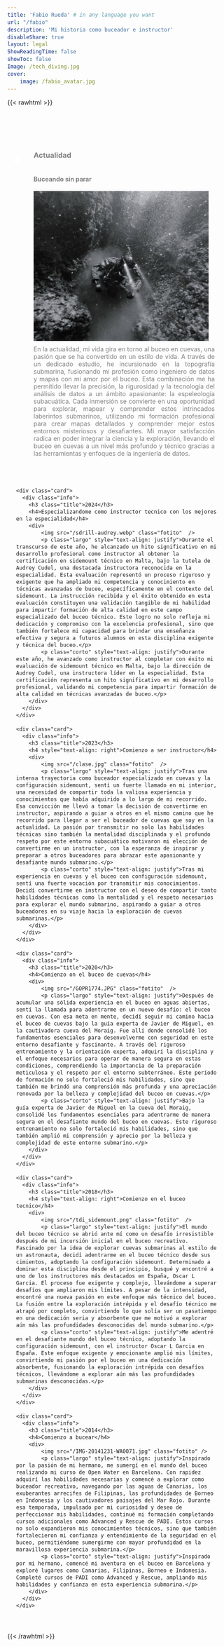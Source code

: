 ```yaml
---
title: 'Fabio Rueda' # in any language you want
url: "/fabio"
description: 'Mi historia como buceador e instructor'
disableShare: true
layout: legal
ShowReadingTime: false
showToc: false
Image: /tech_diving.jpg
cover:
    image: /fabio_avatar.jpg
---
```



{{< rawhtml >}}
<style>

/* Timeline Container */
.timeline {
  margin: 20px auto;
  padding: 20px;
}

.fotito {
  width: 100%;
  max-width: 400px;
  height: auto;
  float: left;
  margin-right: 20px;
  margin-bottom: 10px;
}

/* Card container */
.card {
  position: relative;
  max-width: 1200px;
}

/* setting padding based on even or odd */
.card:nth-child(odd) {
  padding: 30px 0 30px 30px;
}
.card:nth-child(even) {
  padding: 30px 30px 30px 0;
}
/* Global ::before */
.card::before {
  content: "";
  position: absolute;
  width: 50%;
  border: solid var(--primary);
}

/* Setting the border of top, bottom, left */
.card:nth-child(odd)::before {
  left: 0px;
  top: -4.5px;
  bottom: -4.5px;
  border-width: 5px 0 5px 5px;
  border-radius: 50px 0 0 50px;
}

/* Setting the border of top, bottom, right */
.card:nth-child(even)::before {
  right: 0;
  top: 0;
  bottom: 0;
  border-width: 5px 5px 5px 0;
  border-radius: 0 50px 50px 0;
}

/* Removing the border if it is the first card */
.card:first-child::before {
  border-top: 0;
  border-top-left-radius: 0;
}

/* Removing the border if it is the last card  and it's odd */
.card:last-child:nth-child(odd)::before {
  border-bottom: 0;
  border-bottom-left-radius: 0;
}

/* Removing the border if it is the last card  and it's even */
.card:last-child:nth-child(even)::before {
  border-bottom: 0;
  border-bottom-right-radius: 0;
}

/* Information about the timeline */
.info {
  display: flex;
  flex-direction: column;
  background: var(--card-background-color);
  color: gray;
  border-radius: 10px;
  padding: 10px;
}

/* Title of the card */
.title {
  color: var(--primary);
  position: relative;
}

/* Timeline dot  */
.title::before {
  content: "";
  position: absolute;
  margin-top:15px;
  width: 15px;
  height: 15px;
  background: white;
  border-radius: 999px;
  border: 3px solid var(--primary);
}

/* text right if the card is even  */
.card:nth-child(even) > .info > .title {
  text-align: right;
}

/* setting dot to the left if the card is odd */
.card:nth-child(odd) > .info > .title::before {
  left: -45px;
}

/* setting dot to the right if the card is odd */
.card:nth-child(even) > .info > .title::before {
  right: -45px;
}

@media only screen and (max-width: 500px) {
    .corto {
        display: block;
    }
    .largo{
        display: none;
    }
  }
@media only screen and (min-width: 500px) {
    .corto {
        display: none;
    }
    .largo{
        display: block;
    }
  }
  }

</style>
<div class="timeline">
  <div class="outer">
    <div class="card">
      <div class="info">
        <h3 class="title">Actualidad</h3>
        <h4>Buceando sin parar</h4>
        <div>
            <img src="/yo.png" class="fotito"  />
            <p class="largo" style="text-align: justify">En la actualidad, mi vida gira en torno al buceo en cuevas, una pasión que se ha convertido en un estilo de vida. A través de un dedicado estudio, he incursionado en la topografía submarina, fusionando mi profesión como ingeniero de datos y mapas con mi amor por el buceo. Esta combinación me ha permitido llevar la precisión, la rigurosidad y la tecnología del análisis de datos a un ámbito apasionante: la espeleología subacuática. Cada inmersión se convierte en una oportunidad para explorar, mapear y comprender estos intrincados laberintos submarinos, utilizando mi formación profesional para crear mapas detallados y comprender mejor estos entornos misteriosos y desafiantes. Mi mayor satisfacción radica en poder integrar la ciencia y la exploración, llevando el buceo en cuevas a un nivel más profundo y técnico gracias a las herramientas y enfoques de la ingeniería de datos.</p>
            <p class="corto" style="text-align: justify">Mi vida se centra en el buceo en cuevas, fusionando mi profesión de ingeniero de datos con esta pasión, lo que me permite aplicar la precisión y tecnología del análisis de datos a la espeleología subacuática. Utilizando mi formación profesional, cada inmersión se convierte en una oportunidad para explorar, mapear y comprender estos entornos, llevando el buceo en cuevas a un nivel más técnico y profundo mediante la integración de la ciencia y la exploración.</p>
        </div>
      </div>
    </div>

    <div class="card">
      <div class="info">
        <h3 class="title">2024</h3>
        <h4>Especializandome como instructor tecnico con los mejores en la especialidad</h4>
        <div>
            <img src="/sdrill-audrey.webp" class="fotito"  />
            <p class="largo" style="text-align: justify">Durante el transcurso de este año, he alcanzado un hito significativo en mi desarrollo profesional como instructor al obtener la certificación en sidemount técnico en Malta, bajo la tutela de Audrey Cudel, una destacada instructora reconocida en la especialidad. Esta evaluación representó un proceso riguroso y exigente que ha ampliado mi competencia y conocimiento en técnicas avanzadas de buceo, específicamente en el contexto del sidemount. La instrucción recibida y el éxito obtenido en esta evaluación constituyen una validación tangible de mi habilidad para impartir formación de alta calidad en este campo especializado del buceo técnico. Este logro no solo refleja mi dedicación y compromiso con la excelencia profesional, sino que también fortalece mi capacidad para brindar una enseñanza efectiva y segura a futuros alumnos en esta disciplina exigente y técnica del buceo.</p>
            <p class="corto" style="text-align: justify">Durante este año, he avanzado como instructor al completar con éxito mi evaluación de sidemount técnico en Malta, bajo la dirección de Audrey Cudel, una instructora líder en la especialidad. Esta certificación representa un hito significativo en mi desarrollo profesional, validando mi competencia para impartir formación de alta calidad en técnicas avanzadas de buceo.</p>
        </div>
      </div>
    </div>

    <div class="card">
      <div class="info">
        <h3 class="title">2023</h3>
        <h4 style="text-align: right">Comienzo a ser instructor</h4>
        <div>
            <img src="/clase.jpg" class="fotito"  />
            <p class="largo" style="text-align: justify">Tras una intensa trayectoria como buceador especializado en cuevas y la configuración sidemount, sentí un fuerte llamado en mi interior, una necesidad de compartir toda la valiosa experiencia y conocimientos que había adquirido a lo largo de mi recorrido. Esa convicción me llevó a tomar la decisión de convertirme en instructor, aspirando a guiar a otros en el mismo camino que he recorrido para llegar a ser el buceador de cuevas que soy en la actualidad. La pasión por transmitir no solo las habilidades técnicas sino también la mentalidad disciplinada y el profundo respeto por este entorno subacuático motivaron mi elección de convertirme en un instructor, con la esperanza de inspirar y preparar a otros buceadores para abrazar este apasionante y desafiante mundo submarino.</p>
            <p class="corto" style="text-align: justify">Tras mi experiencia en cuevas y el buceo con configuración sidemount, sentí una fuerte vocación por transmitir mis conocimientos. Decidí convertirme en instructor con el deseo de compartir tanto habilidades técnicas como la mentalidad y el respeto necesarios para explorar el mundo submarino, aspirando a guiar a otros buceadores en su viaje hacia la exploración de cuevas submarinas.</p>
        </div>
      </div>
    </div>
    
    <div class="card">
      <div class="info">
        <h3 class="title">2020</h3>
        <h4>Comienzo on el buceo de cuevas</h4>
        <div>
            <img src="/GOPR1774.JPG" class="fotito"  />
            <p class="largo" style="text-align: justify">Después de acumular una sólida experiencia en el buceo en aguas abiertas, sentí la llamada para adentrarme en un nuevo desafío: el buceo en cuevas. Con esa meta en mente, decidí seguir mi camino hacia el buceo de cuevas bajo la guía experta de Javier de Miguel, en la cautivadora cueva del Moraig. Fue allí donde consolidé los fundamentos esenciales para desenvolverme con seguridad en este entorno desafiante y fascinante. A través del riguroso entrenamiento y la orientación experta, adquirí la disciplina y el enfoque necesarios para operar de manera segura en estas condiciones, comprendiendo la importancia de la preparación meticulosa y el respeto por el entorno subterráneo. Este período de formación no solo fortaleció mis habilidades, sino que también me brindó una comprensión más profunda y una apreciación renovada por la belleza y complejidad del buceo en cuevas.</p>
            <p class="corto" style="text-align: justify">Bajo la guía experta de Javier de Miguel en la cueva del Moraig, consolidé los fundamentos esenciales para adentrarme de manera segura en el desafiante mundo del buceo en cuevas. Este riguroso entrenamiento no solo fortaleció mis habilidades, sino que también amplió mi comprensión y aprecio por la belleza y complejidad de este entorno submarino.</p>
        </div>
      </div>
    </div>

    <div class="card">
      <div class="info">
        <h3 class="title">2018</h3>
        <h4 style="text-align: right">Comienzo en el buceo tecnico</h4>
        <div>
            <img src="/tdi_sidemount.png" class="fotito"  />
            <p class="largo" style="text-align: justify">El mundo del buceo técnico se abrió ante mí como un desafío irresistible después de mi incursión inicial en el buceo recreativo. Fascinado por la idea de explorar cuevas submarinas al estilo de un astronauta, decidí adentrarme en el buceo técnico desde sus cimientos, adoptando la configuración sidemount. Determinado a dominar esta disciplina desde el principio, busqué y encontré a uno de los instructores más destacados en España, Oscar L Garcia. El proceso fue exigente y complejo, llevándome a superar desafíos que ampliaron mis límites. A pesar de la intensidad, encontré una nueva pasión en este enfoque más técnico del buceo. La fusión entre la exploración intrépida y el desafío técnico me atrapó por completo, convirtiendo lo que solía ser un pasatiempo en una dedicación seria y absorbente que me motivó a explorar aún más las profundidades desconocidas del mundo submarino.</p>
            <p class="corto" style="text-align: justify">Me adentré en el desafiante mundo del buceo técnico, adoptando la configuración sidemount, con el instructor Oscar L Garcia en España. Este enfoque exigente y emocionante amplió mis límites, convirtiendo mi pasión por el buceo en una dedicación absorbente, fusionando la exploración intrépida con desafíos técnicos, llevándome a explorar aún más las profundidades submarinas desconocidas.</p>
        </div>
      </div>
    </div>

    <div class="card">
      <div class="info">
        <h3 class="title">2014</h3>
        <h4>Comienzo a bucear</h4>
        <div>
            <img src="/IMG-20141231-WA0071.jpg" class="fotito" />
            <p class="largo" style="text-align: justify">Inspirado por la pasión de mi hermano, me sumergí en el mundo del buceo realizando mi curso de Open Water en Barcelona. Con rapidez adquirí las habilidades necesarias y comencé a explorar como buceador recreativo, navegando por las aguas de Canarias, los exuberantes arrecifes de Filipinas, las profundidades de Borneo en Indonesia y los cautivadores paisajes del Mar Rojo. Durante esa temporada, impulsado por mi curiosidad y deseo de perfeccionar mis habilidades, continué mi formación completando cursos adicionales como Advanced y Rescue de PADI. Estos cursos no solo expandieron mis conocimientos técnicos, sino que también fortalecieron mi confianza y entendimiento de la seguridad en el buceo, permitiéndome sumergirme con mayor profundidad en la maravillosa experiencia submarina.</p>
            <p class="corto" style="text-align: justify">Inspirado por mi hermano, comencé mi aventura en el buceo en Barcelona y exploré lugares como Canarias, Filipinas, Borneo e Indonesia. Completé cursos de PADI como Advanced y Rescue, ampliando mis habilidades y confianza en esta experiencia submarina.</p>
        </div>
      </div>
    </div>

  </div>
</div>
{{< /rawhtml >}}
